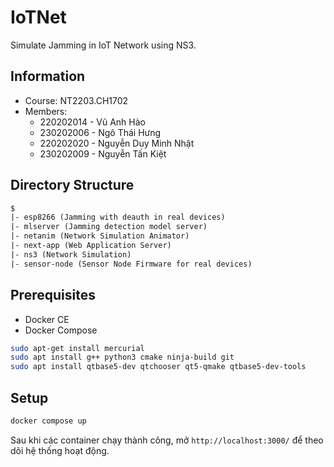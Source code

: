 # IoTNet

Simulate Jamming in IoT Network using NS3.

## Information

- Course: NT2203.CH1702
- Members:
  - 220202014 - Vũ Anh Hào
  - 230202006 - Ngô Thái Hưng
  - 220202020 - Nguyễn Duy Minh Nhật
  - 230202009 - Nguyễn Tấn Kiệt

## Directory Structure

```txt
$
|- esp8266 (Jamming with deauth in real devices)
|- mlserver (Jamming detection model server)
|- netanim (Network Simulation Animator)
|- next-app (Web Application Server)
|- ns3 (Network Simulation)
|- sensor-node (Sensor Node Firmware for real devices)
```

## Prerequisites

- Docker CE
- Docker Compose

```bash
sudo apt-get install mercurial
sudo apt install g++ python3 cmake ninja-build git
sudo apt install qtbase5-dev qtchooser qt5-qmake qtbase5-dev-tools
```

## Setup

```bash
docker compose up
```

Sau khi các container chạy thành công, mở `http://localhost:3000/` để theo dõi hệ thống hoạt động.

